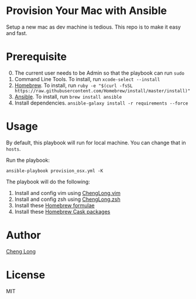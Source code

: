 Provision Your Mac with Ansible
===

Setup a new mac as dev machine is tedious. This repo is to make it easy and fast. 

Prerequisite
===

0. The current user needs to be Admin so that the playbook can run `sudo` 
1. Command Line Tools. To install, run 
    `xcode-select --install`
2. [Homebrew](http://brew.sh). To install, run 
    `ruby -e "$(curl -fsSL https://raw.githubusercontent.com/Homebrew/install/master/install)"`
3. [Ansible](http://www.ansible.com). To install, run 
    `brew install ansible` 
4. Install dependencies. 
    `ansible-galaxy install -r requirements --force`

Usage
===

By default, this playbook will run for local machine. You can change that in `hosts`.

Run the playbook: 

`ansible-playbook provision_osx.yml -K`

The playbook will do the following:

1. Install and config vim using [ChengLong.vim](https://github.com/ChengLong/ansible-vim)
2. Install and config zsh using [ChengLong.zsh](https://github.com/ChengLong/ansible-zsh)
3. Install these [Homebrew formulae](https://github.com/ChengLong/ansible-osx-playbook/blob/master/roles/homebrew/vars/main.yml)
4. Install these [Homebrew Cask packages](https://github.com/ChengLong/ansible-osx-playbook/blob/master/roles/homebrew-cask/vars/main.yml)

Author
===
[Cheng Long](https://twitter.com/ChengLong_)

License
===
MIT
